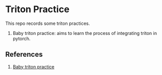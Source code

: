 # Triton Practice
This repo records some triton practices.
1. Baby triton practice: aims to learn the process of integrating triton in pytorch.

## References
1. [Baby triton practice](https://zhuanlan.zhihu.com/p/709844371)